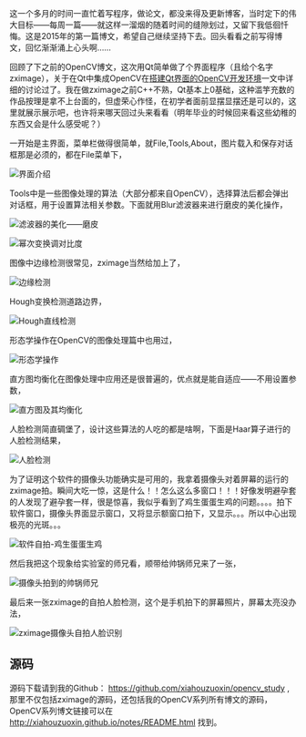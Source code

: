 <!---title:OpenCV集成到Qt的尝试-zximage-->
<!---keywords:OpenCV,Qt,zximage-->
<!---date:2015-01-14-->

这一个多月的时间一直忙着写程序，做论文，都没来得及更新博客，当时定下的伟大目标——每周一篇——就这样一溜烟的随着时间的缝隙划过，又留下我低徊忏悔。这是2015年的第一篇博文，希望自己继续坚持下去。回头看看之前写得博文，回忆渐渐涌上心头啊……

回顾了下之前的OpenCV博文，这次用Qt简单做了个界面程序（且给个名字zximage），关于在Qt中集成OpenCV在[搭建Qt界面的OpenCV开发环境](http://xiahouzuoxin.github.io/notes/html/搭建Qt界面的OpenCV开发环境.html)一文中详细的讨论过了。我在做zximage之前C++不熟，Qt基本上0基础，这种滥竽充数的作品按理是拿不上台面的，但虚荣心作怪，在初学者面前显摆显摆还是可以的，这里就展示展示吧，也许将来哪天回过头来看看（明年毕业的时候回来看这些幼稚的东西又会是什么感受呢？）

一开始是主界面，菜单栏做得很简单，就File,Tools,About，图片载入和保存对话框那是必须的，都在File菜单下，

![界面介绍](../images/OpenCV集成到Qt的尝试-zximage/界面介绍.png)

Tools中是一些图像处理的算法（大部分都来自OpenCV），选择算法后都会弹出对话框，用于设置算法相关参数。下面就用Blur滤波器来进行磨皮的美化操作，

![滤波器的美化——磨皮](../images/OpenCV集成到Qt的尝试-zximage/滤波器的美化——磨皮.png)

![幂次变换调对比度](../images/OpenCV集成到Qt的尝试-zximage/幂次变换调对比度.png)

图像中边缘检测很常见，zximage当然给加上了，

![边缘检测](../images/OpenCV集成到Qt的尝试-zximage/边缘检测.png)

Hough变换检测道路边界，

![Hough直线检测](../images/OpenCV集成到Qt的尝试-zximage/Hough直线检测.png)

形态学操作在OpenCV的图像处理篇中也用过，

![形态学操作](../images/OpenCV集成到Qt的尝试-zximage/形态学操作.png)

直方图均衡化在图像处理中应用还是很普遍的，优点就是能自适应——不用设置参数，

![直方图及其均衡化](../images/OpenCV集成到Qt的尝试-zximage/直方图及其均衡化.png)

人脸检测简直碉堡了，设计这些算法的人吃的都是啥啊，下面是Haar算子进行的人脸检测结果，

![人脸检测](../images/OpenCV集成到Qt的尝试-zximage/人脸检测.png)

为了证明这个软件的摄像头功能确实是可用的，我拿着摄像头对着屏幕的运行的zximage拍。瞬间大吃一惊，这是什么！！怎么这么多窗口！！！好像发明避孕套的人发现了避孕套一样，很是惊喜，我似乎看到了鸡生蛋蛋生鸡的问题。。。。拍下软件窗口，摄像头界面显示窗口，又将显示额窗口拍下，又显示。。。所以中心出现极亮的光斑。。。

![软件自拍-鸡生蛋蛋生鸡](../images/OpenCV集成到Qt的尝试-zximage/软件自拍-鸡生蛋蛋生鸡.png)

然后我把这个现象给实验室的师兄看，顺带给帅锅师兄来了一张，

![摄像头拍到的帅锅师兄](../images/OpenCV集成到Qt的尝试-zximage/摄像头拍到的帅锅师兄.png)

最后来一张zximage的自拍人脸检测，这个是手机拍下的屏幕照片，屏幕太亮没办法，

![zximage摄像头自拍人脸识别](../images/OpenCV集成到Qt的尝试-zximage/zximage摄像头自拍人脸识别.png)

## 源码

源码下载请到我的Github： <https://github.com/xiahouzuoxin/opencv_study> ,那里不仅包括zximage的源码，还包括我的OpenCV系列所有博文的源码，OpenCV系列博文链接可以在 <http://xiahouzuoxin.github.io/notes/README.html> 找到。
